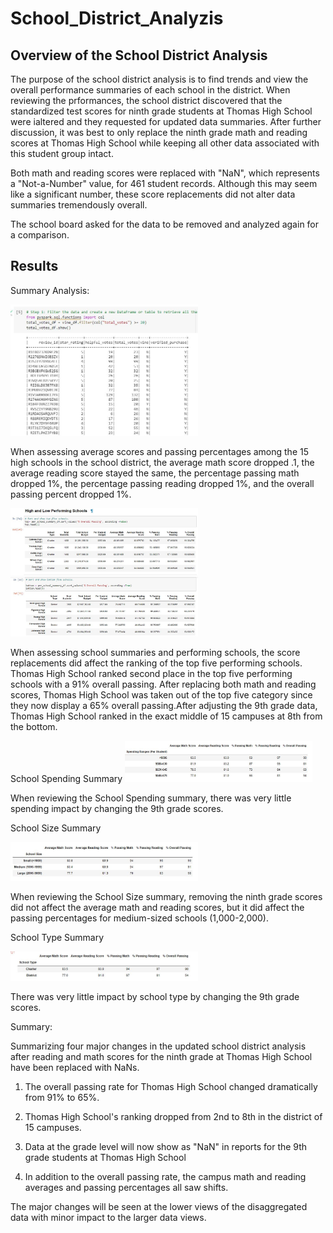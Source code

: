 # School_District_Analyzis

## Overview of the School District Analysis

The purpose of the school district analysis is to find trends and view the overall performance summaries of each school in the district. When reviewing the prformances, the school district discovered that the standardized test scores for ninth grade students at Thomas High School were ialtered and they requested for updated data summaries. After further discussion, it was best to only replace the ninth grade math and reading scores at Thomas High School while keeping all other data associated with this student group intact.

Both math and reading scores were replaced with "NaN", which represents a "Not-a-Number" value, for 461 student records. Although this may seem like a significant number, these score replacements did not alter data summaries tremendously overall.

The school board asked for the data to be removed and analyzed again for a comparison.

## Results

Summary Analysis:

<img   src="https://github.com/patelnehap/Amazon_Vine_Analysis/blob/main/Images/GreaterThan20.JPG"  alt="Greater Than 20"  title="Greater than 20" style="display: inline-block; margin: 0 auto; max-width: 300px">

When assessing average scores and passing percentages among the 15 high schools in the school district, the average math score dropped .1, the average reading score stayed the same, the percentage passing math dropped 1%, the percentage passing reading dropped 1%, and the overall passing percent dropped 1%.

<img   src="https://github.com/patelnehap/School_District_Analysis/blob/main/Images/High_Per_Sch.JPG" style="display: inline-block; margin: 0 auto; max-width: 300px">

<img   src="https://github.com/patelnehap/School_District_Analysis/blob/main/Images/Loe_Perf_Sch.JPG" style="display: inline-block; margin: 0 auto; max-width: 300px">

When assessing school summaries and performing schools, the score replacements did affect the ranking of the top five performing schools. 
Thomas High School ranked second place in the top five performing schools with a 91% overall passing. 
After replacing both math and reading scores, Thomas High School was taken out of the top five category since they now display a 65% overall passing.After adjusting the 9th grade data, Thomas High School ranked in the exact middle of 15 campuses at 8th from the bottom.

School Spending Summary
<img   src="https://github.com/patelnehap/School_District_Analysis/blob/main/Images/Sch_Spend_Summary.JPG" style="display: inline-block; margin: 0 auto; max-width: 300px">

When reviewing the School Spending summary, there was very little spending impact by changing the 9th grade scores.

School Size Summary

<img   src="https://github.com/patelnehap/School_District_Analysis/blob/main/Images/Sch_Size_Summary.JPG"  style="display: inline-block; margin: 0 auto; max-width: 300px">

When reviewing the School Size summary, removing the ninth grade scores did not affect the average math and reading scores, but it did affect the passing percentages for medium-sized schools (1,000-2,000).

School Type Summary

<img   src="https://github.com/patelnehap/School_District_Analysis/blob/main/Images/Avg_Sch_Type.JPG"  style="display: inline-block; margin: 0 auto; max-width: 300px">

There was very little impact by school type by changing the 9th grade scores.

Summary: 

Summarizing four major changes in the updated school district analysis after reading and math scores for the ninth grade at Thomas High School have been replaced with NaNs.
1. The overall passing rate for Thomas High School changed dramatically from 91% to 65%.

2. Thomas High School's ranking dropped from 2nd to 8th in the district of 15 campuses.

3. Data at the grade level will now show as "NaN" in reports for the 9th grade students at Thomas High School

4. In addition to the overall passing rate, the campus math and reading averages and passing percentages all saw shifts.

The major changes will be seen at the lower views of the disaggregated data with minor impact to the larger data views.
